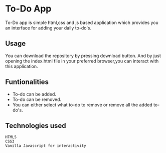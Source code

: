 # To-Do App

To-Do app is simple html,css and js based application which provides you an interface for adding your daily to-do's.

## Usage

You can download the repository by pressing download button. And by just opening the index.html file in your preferred browser,you can interact with this application.

## Funtionalities

- To-do can be added.
- To-do can be removed.
- You can either select what to-do to remove or remove all the added to-do's.

## Technologies used

```
HTML5
CSS3
Vanilla Javascript for interactivity
```
